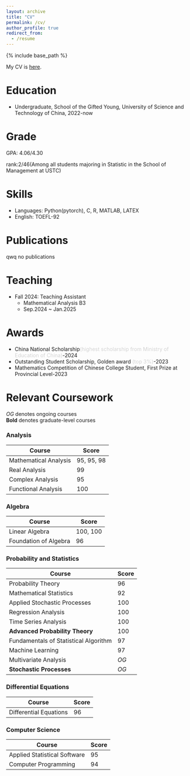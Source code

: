 ```yaml
---
layout: archive
title: "CV"
permalink: /cv/
author_profile: true
redirect_from:
  - /resume
---
```


{% include base_path %}

My CV is [here](../Dongrun_Wu_CV.pdf).

Education
======
* Undergraduate, School of the Gifted Young, University of Science and Technology of China, 2022-now


Grade
=====
GPA: 4.06/4.30

rank:2/46(Among all students majoring in Statistic in the School of Management at USTC)


Skills
======
* Languages: Python(pytorch), C, R, MATLAB, LATEX
* English: TOEFL-92


Publications
======
qwq no publications
  

Teaching
======
* Fall 2024: Teaching Assistant
  * Mathematical Analysis B3
  * Sep.2024 ~ Jan.2025

Awards
======
- China National Scholarship<span style="color: lightgray;">(highest scholarship from Ministry of Education of China)</span>-2024
- Outstanding Student Scholarship, Golden award <span style="color: lightgray;">(top 3%)</span>-2023
- Mathematics Competition of Chinese College Student, First Prize at Provincial Level-2023

Relevant Coursework
======

*OG* denotes ongoing courses  
**Bold**  denotes graduate-level courses 

### Analysis  
| Course | Score |
|-------------------------|------|
| Mathematical Analysis | 95, 95, 98 |
| Real Analysis | 99 |
| Complex Analysis | 95 |
| Functional Analysis | 100 |

### Algebra  
| Course | Score |
|-------------------------|------|
| Linear Algebra | 100, 100 |
| Foundation of Algebra | 96 |

### Probability and Statistics  
| Course | Score |
|-----------------------------------|------|
| Probability Theory | 96 |
| Mathematical Statistics | 92 |
| Applied Stochastic Processes | 100 |
| Regression Analysis | 100 |
| Time Series Analysis | 100 |
| **Advanced Probability Theory** | 100 |
| Fundamentals of Statistical Algorithm | 97 |
| Machine Learning | 97 |
| Multivariate Analysis | *OG* |
| **Stochastic Processes** | *OG* |

### Differential Equations  
| Course | Score |
|-------------------------|------|
| Differential Equations | 96 |

### Computer Science  
| Course | Score |
|------------------------------|------|
| Applied Statistical Software | 95 |
| Computer Programming | 94 |


